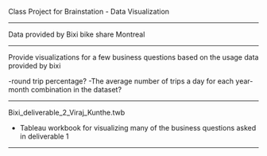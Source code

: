 Class Project for Brainstation - Data Visualization

----------------------------------------------------------------------------------------

Data provided by Bixi bike share Montreal

----------------------------------------------------------------------------------------

Provide visualizations for a few business questions based on the usage data provided by bixi

-round trip percentage?
-The average number of trips a day for each year-month combination in the dataset?

----------------------------------------------------------------------------------------

Bixi_deliverable_2_Viraj_Kunthe.twb

- Tableau workbook for visualizing many of the business questions asked in deliverable 1

----------------------------------------------------------------------------------------
